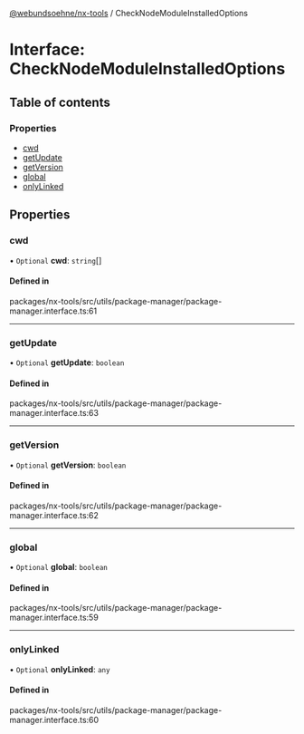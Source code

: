 [@webundsoehne/nx-tools](../README.md) / CheckNodeModuleInstalledOptions

# Interface: CheckNodeModuleInstalledOptions

## Table of contents

### Properties

- [cwd](CheckNodeModuleInstalledOptions.md#cwd)
- [getUpdate](CheckNodeModuleInstalledOptions.md#getupdate)
- [getVersion](CheckNodeModuleInstalledOptions.md#getversion)
- [global](CheckNodeModuleInstalledOptions.md#global)
- [onlyLinked](CheckNodeModuleInstalledOptions.md#onlylinked)

## Properties

### cwd

• `Optional` **cwd**: `string`[]

#### Defined in

packages/nx-tools/src/utils/package-manager/package-manager.interface.ts:61

___

### getUpdate

• `Optional` **getUpdate**: `boolean`

#### Defined in

packages/nx-tools/src/utils/package-manager/package-manager.interface.ts:63

___

### getVersion

• `Optional` **getVersion**: `boolean`

#### Defined in

packages/nx-tools/src/utils/package-manager/package-manager.interface.ts:62

___

### global

• `Optional` **global**: `boolean`

#### Defined in

packages/nx-tools/src/utils/package-manager/package-manager.interface.ts:59

___

### onlyLinked

• `Optional` **onlyLinked**: `any`

#### Defined in

packages/nx-tools/src/utils/package-manager/package-manager.interface.ts:60
